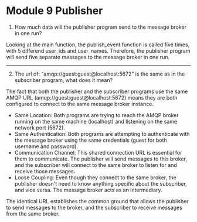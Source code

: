 # Module 9 Publisher

1. How much data will the publisher program send to the message broker in one run?

Looking at the main function, the publish_event function is called five times, with 5 differend user_ids and user_names. Therefore, the publisher program will send five separate messages to the message broker in one run. 



------------------------------------

2. The url of: “amqp://guest:guest@localhost:5672” is the same as in the subscriber program, what does it mean?

The fact that both the publisher and the subscriber programs use the same AMQP URL (amqp://guest:guest@localhost:5672) means they are both configured to connect to the same message broker instance.

- Same Location: Both programs are trying to reach the AMQP broker running on the same machine (localhost) and listening on the same network port (5672).
- Same Authentication: Both programs are attempting to authenticate with the message broker using the same credentials (guest for both username and password).
- Communication Channel: This shared connection URL is essential for them to communicate. The publisher will send messages to this broker, and the subscriber will connect to the same broker to listen for and receive those messages.
- Loose Coupling: Even though they connect to the same broker, the publisher doesn't need to know anything specific about the subscriber, and vice versa. The message broker acts as an intermediary.

The identical URL establishes the common ground that allows the publisher to send messages to the broker, and the subscriber to receive messages from the same broker.